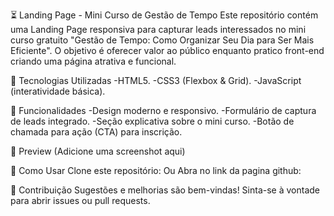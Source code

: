 ⏳ Landing Page - Mini Curso de Gestão de Tempo
Este repositório contém uma Landing Page responsiva para capturar leads interessados no mini curso gratuito "Gestão de Tempo: Como Organizar Seu Dia para Ser Mais Eficiente". O objetivo é oferecer valor ao público enquanto pratico front-end criando uma página atrativa e funcional.

🚀 Tecnologias Utilizadas
-HTML5.
-CSS3 (Flexbox & Grid).
-JavaScript (interatividade básica).

📌 Funcionalidades
-Design moderno e responsivo.
-Formulário de captura de leads integrado.
-Seção explicativa sobre o mini curso.
-Botão de chamada para ação (CTA) para inscrição.

📸 Preview
(Adicione uma screenshot aqui)

📂 Como Usar
Clone este repositório:  Ou Abra no link da pagina github:

📢 Contribuição
Sugestões e melhorias são bem-vindas! Sinta-se à vontade para abrir issues ou pull requests.


